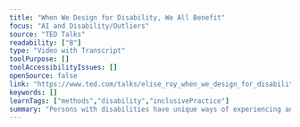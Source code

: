 ```yaml
---
title: "When We Design for Disability, We All Benefit"
focus: "AI and Disability/Outliers"
source: "TED Talks"
readability: ["B"]
type: "Video with Transcript"
toolPurpose: []
toolAccessibilityIssues: []
openSource: false
link: "https://www.ted.com/talks/elise_roy_when_we_design_for_disability_we_all_benefit"
keywords: []
learnTags: ["methods","disability","inclusivePractice"]
summary: "Persons with disabilities have unique ways of experiencing and reframing the world. Inclusive designers often discover better solutions when designing for persons with disabilities, instead of the norm. "
---
```



